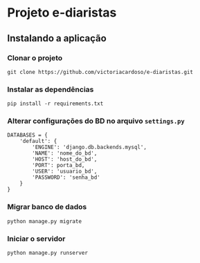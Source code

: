 # Projeto e-diaristas

## Instalando a aplicação

### Clonar o projeto
`git clone https://github.com/victoriacardoso/e-diaristas.git`

### Instalar as dependências
`pip install -r requirements.txt`

### Alterar configurações do BD no arquivo `settings.py`
``` 
DATABASES = {
    'default': {
        'ENGINE': 'django.db.backends.mysql',
        'NAME': 'nome_do_bd',
        'HOST': 'host_do_bd',
        'PORT': porta_bd,
        'USER': 'usuario_bd',
        'PASSWORD': 'senha_bd'
    }
} 
```
### Migrar banco de dados
`python manage.py migrate`

### Iniciar o servidor
`python manage.py runserver`